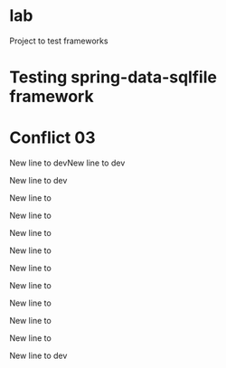 # lab
Project to test frameworks

# Testing spring-data-sqlfile framework
# Conflict 03
New line to devNew line to dev 

New line to dev 

New line to  

New line to  

New line to  

New line to  

New line to  

New line to  

New line to  

New line to  

New line to  

New line to dev 

